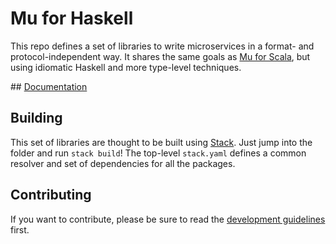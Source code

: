 # Mu for Haskell

This repo defines a set of libraries to write microservices in a format- and protocol-independent way. It shares the same goals as [Mu for Scala](http://higherkindness.io/mu/), but using idiomatic Haskell and more type-level techniques.

## [Documentation](docs)

## Building

This set of libraries are thought to be built using [Stack](https://docs.haskellstack.org). Just jump into the folder and run `stack build`! The top-level `stack.yaml` defines a common resolver and set of dependencies for all the packages.

## Contributing

If you want to contribute, please be sure to read the [development guidelines](DEVELOPMENT.md) first.
